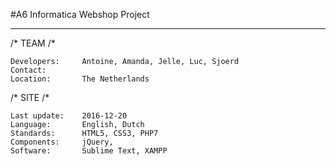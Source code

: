 #A6 Informatica Webshop Project

---

/\* TEAM /\*

	Developers:		Antoine, Amanda, Jelle, Luc, Sjoerd  
	Contact:		  
	Location:		The Netherlands

/\* SITE /\*

	Last update:	2016-12-20  
	Language:		English, Dutch  
	Standards:		HTML5, CSS3, PHP7  
	Components:		jQuery,   
	Software:		Sublime Text, XAMPP